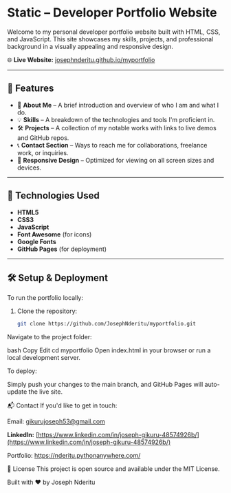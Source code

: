# Static – Developer Portfolio Website

Welcome to my personal developer portfolio website built with HTML, CSS, and JavaScript. This site showcases my skills, projects, and professional background in a visually appealing and responsive design.

🌐 **Live Website:** [josephnderitu.github.io/myportfolio](https://josephnderitu.github.io/myportfolio/)

---

## 📌 Features

- 👤 **About Me** – A brief introduction and overview of who I am and what I do.
- 💡 **Skills** – A breakdown of the technologies and tools I'm proficient in.
- 🛠️ **Projects** – A collection of my notable works with links to live demos and GitHub repos.
- 📞 **Contact Section** – Ways to reach me for collaborations, freelance work, or inquiries.
- 📱 **Responsive Design** – Optimized for viewing on all screen sizes and devices.

---

## 🚀 Technologies Used

- **HTML5**
- **CSS3**
- **JavaScript**
- **Font Awesome** (for icons)
- **Google Fonts**
- **GitHub Pages** (for deployment)

---

## 🛠️ Setup & Deployment

To run the portfolio locally:

1. Clone the repository:
   ```bash
   git clone https://github.com/JosephNderitu/myportfolio.git
Navigate to the project folder:

bash
Copy
Edit
cd myportfolio
Open index.html in your browser or run a local development server.

To deploy:

Simply push your changes to the main branch, and GitHub Pages will auto-update the live site.

📬 Contact
If you'd like to get in touch:

Email: gikurujoseph53@gmail.com

**LinkedIn:** [https://www.linkedin.com/in/joseph-gikuru-48574926b/](https://www.linkedin.com/in/joseph-gikuru-48574926b/)

Portfolio: https://nderitu.pythonanywhere.com/

📄 License
This project is open source and available under the MIT License.

Built with ❤️ by Joseph Nderitu
